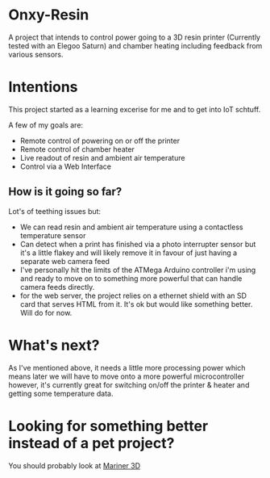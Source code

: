 # Onxy-Resin
A project that intends to control power going to a 3D resin printer (Currently tested with an Elegoo Saturn) and chamber heating including feedback from various sensors.

# Intentions
This project started as a learning excerise for me and to get into IoT schtuff. 

A few of my goals are:
* Remote control of powering on or off the printer
* Remote control of chamber heater
* Live readout of resin and ambient air temperature 
* Control via a Web Interface

## How is it going so far?
Lot's of teething issues but:
* We can read resin and ambient air temperature using a contactless temperature sensor
* Can detect when a print has finished via a photo interrupter sensor but it's a little flakey and will likely remove it in favour of just having a separate web camera feed
* I've personally hit the limits of the ATMega Arduino controller i'm using and ready to move on to something more powerful that can handle camera feeds directly.
* for the web server, the project relies on a ethernet shield with an SD card that serves HTML from it. It's ok but would like something better. Will do for now.

# What's next?
As I've mentioned above, it needs a little more processing power which means later we will have to move onto a more powerful microcontroller however, it's currently great for switching on/off the printer & heater and getting some temperature data.

# Looking for something better instead of a pet project?
You should probably look at [Mariner 3D](https://github.com/luizribeiro/mariner)
